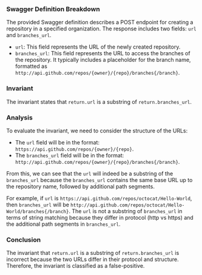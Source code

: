 ### Swagger Definition Breakdown
The provided Swagger definition describes a POST endpoint for creating a repository in a specified organization. The response includes two fields: `url` and `branches_url`. 

- `url`: This field represents the URL of the newly created repository.
- `branches_url`: This field represents the URL to access the branches of the repository. It typically includes a placeholder for the branch name, formatted as `http://api.github.com/repos/{owner}/{repo}/branches{/branch}`.

### Invariant
The invariant states that `return.url` is a substring of `return.branches_url`. 

### Analysis
To evaluate the invariant, we need to consider the structure of the URLs:
- The `url` field will be in the format: `https://api.github.com/repos/{owner}/{repo}`.
- The `branches_url` field will be in the format: `http://api.github.com/repos/{owner}/{repo}/branches{/branch}`.

From this, we can see that the `url` will indeed be a substring of the `branches_url` because the `branches_url` contains the same base URL up to the repository name, followed by additional path segments. 

For example, if `url` is `https://api.github.com/repos/octocat/Hello-World`, then `branches_url` will be `http://api.github.com/repos/octocat/Hello-World/branches{/branch}`. The `url` is not a substring of `branches_url` in terms of string matching because they differ in protocol (http vs https) and the additional path segments in `branches_url`.

### Conclusion
The invariant that `return.url` is a substring of `return.branches_url` is incorrect because the two URLs differ in their protocol and structure. Therefore, the invariant is classified as a false-positive.

